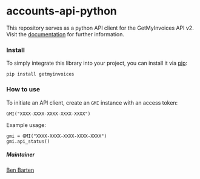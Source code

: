 # accounts-api-python

This repository serves as a python API client for the GetMyInvoices API v2. 
Visit the [documentation](https://api.getmyinvoices.com/accounts/v2/doc/#)
for further information.


### Install
To simply integrate this library into your project, you can install it via 
[pip](https://pypi.org/project/pip/): 
```
pip install getmyinvoices
```

### How to use
To initiate an API client, create an `GMI` instance with an access token:
```
GMI("XXXX-XXXX-XXXX-XXXX-XXXX")
```

Example usage:
```
gmi = GMI("XXXX-XXXX-XXXX-XXXX-XXXX")
gmi.api_status()
```

##### Maintainer
[Ben Barten](mailto:bba@fino.digital)
